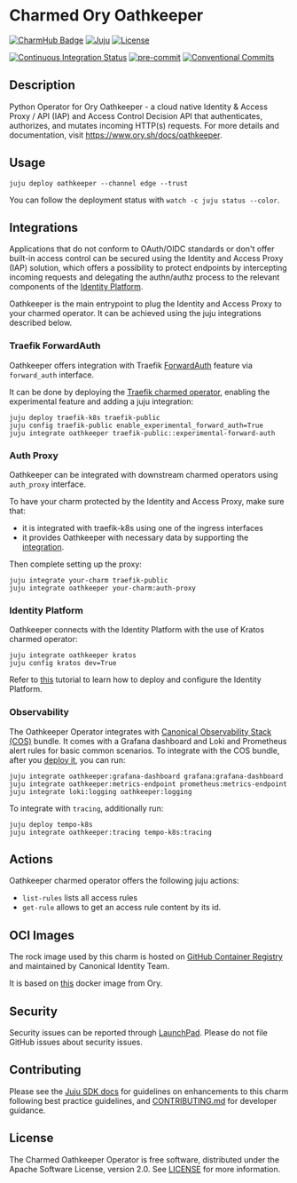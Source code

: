 # Charmed Ory Oathkeeper

[![CharmHub Badge](https://charmhub.io/oathkeeper/badge.svg)](https://charmhub.io/oathkeeper)
[![Juju](https://img.shields.io/badge/Juju%20-3.0+-%23E95420)](https://github.com/juju/juju)
[![License](https://img.shields.io/github/license/canonical/oathkeeper-operator?label=License)](https://github.com/canonical/oathkeeper-operator/blob/main/LICENSE)

[![Continuous Integration Status](https://github.com/canonical/oathkeeper-operator/actions/workflows/on_push.yaml/badge.svg?branch=main)](https://github.com/canonical/oathkeeper-operator/actions?query=branch%3Amain)
[![pre-commit](https://img.shields.io/badge/pre--commit-enabled-brightgreen?logo=pre-commit)](https://github.com/pre-commit/pre-commit)
[![Conventional Commits](https://img.shields.io/badge/Conventional%20Commits-1.0.0-%23FE5196.svg)](https://conventionalcommits.org)

## Description

Python Operator for Ory Oathkeeper - a cloud native Identity & Access Proxy /
API (IAP) and Access Control Decision API that authenticates, authorizes, and
mutates incoming HTTP(s) requests. For more details and documentation,
visit <https://www.ory.sh/docs/oathkeeper>.

## Usage

```shell
juju deploy oathkeeper --channel edge --trust
```

You can follow the deployment status with `watch -c juju status --color`.

## Integrations

Applications that do not conform to OAuth/OIDC standards or don't offer built-in
access control can be secured using the Identity and Access Proxy (IAP)
solution,
which offers a possibility to protect endpoints by intercepting incoming
requests and delegating the authn/authz process to the relevant components of
the [Identity Platform](https://charmhub.io/identity-platform).

Oathkeeper is the main entrypoint to plug the Identity and Access Proxy to your
charmed operator. It can be achieved using the juju integrations described
below.

### Traefik ForwardAuth

Oathkeeper offers integration with
Traefik [ForwardAuth](https://doc.traefik.io/traefik/middlewares/http/forwardauth/)
feature via `forward_auth` interface.

It can be done by deploying
the [Traefik charmed operator](https://charmhub.io/traefik-k8s), enabling the
experimental feature and adding a juju integration:

```shell
juju deploy traefik-k8s traefik-public
juju config traefik-public enable_experimental_forward_auth=True
juju integrate oathkeeper traefik-public::experimental-forward-auth
```

### Auth Proxy

Oathkeeper can be integrated with downstream charmed operators
using `auth_proxy` interface.

To have your charm protected by the Identity and Access Proxy, make sure that:

- it is integrated with traefik-k8s using one of the ingress interfaces
- it provides Oathkeeper with necessary data by supporting
  the [integration](https://github.com/canonical/oathkeeper-operator/blob/main/lib/charms/oathkeeper/v0/auth_proxy.py).

Then complete setting up the proxy:

```shell
juju integrate your-charm traefik-public
juju integrate oathkeeper your-charm:auth-proxy
```

### Identity Platform

Oathkeeper connects with the Identity Platform with the use of Kratos charmed
operator:

```shell
juju integrate oathkeeper kratos
juju config kratos dev=True
```

Refer
to [this](https://charmhub.io/topics/canonical-identity-platform/tutorials/e2e-tutorial)
tutorial to learn how to deploy and configure the Identity Platform.

### Observability

The Oathkeeper Operator integrates
with [Canonical Observability Stack (COS)](https://charmhub.io/topics/canonical-observability-stack) bundle.
It comes with a Grafana dashboard and Loki and Prometheus alert rules for basic
common scenarios. To integrate with the COS bundle, after
you [deploy it](https://charmhub.io/topics/canonical-observability-stack/tutorials/install-microk8s#heading--deploy-the-cos-lite-bundle),
you can run:

```shell
juju integrate oathkeeper:grafana-dashboard grafana:grafana-dashboard
juju integrate oathkeeper:metrics-endpoint prometheus:metrics-endpoint
juju integrate loki:logging oathkeeper:logging
```

To integrate with `tracing`, additionally run:

```shell
juju deploy tempo-k8s
juju integrate oathkeeper:tracing tempo-k8s:tracing
```

## Actions

Oathkeeper charmed operator offers the following juju actions:

- `list-rules` lists all access rules
- `get-rule` allows to get an access rule content by its id.

## OCI Images

The rock image used by this charm is hosted
on [GitHub Container Registry](https://ghcr.io/canonical/oathkeeper) and
maintained by Canonical Identity Team.

It is based on [this](https://hub.docker.com/r/oryd/oathkeeper) docker image
from Ory.

## Security

Security issues can be reported
through [LaunchPad](https://wiki.ubuntu.com/DebuggingSecurity#How%20to%20File).
Please do not file GitHub issues about security issues.

## Contributing

Please see the [Juju SDK docs](https://juju.is/docs/sdk) for guidelines on
enhancements to this charm following best practice guidelines,
and [CONTRIBUTING.md](https://github.com/canonical/oathkeeper-operator/blob/main/CONTRIBUTING.md)
for developer guidance.

## License

The Charmed Oathkeeper Operator is free software, distributed under the Apache
Software License, version 2.0.
See [LICENSE](https://github.com/canonical/oathkeeper-operator/blob/main/LICENSE)
for more information.
